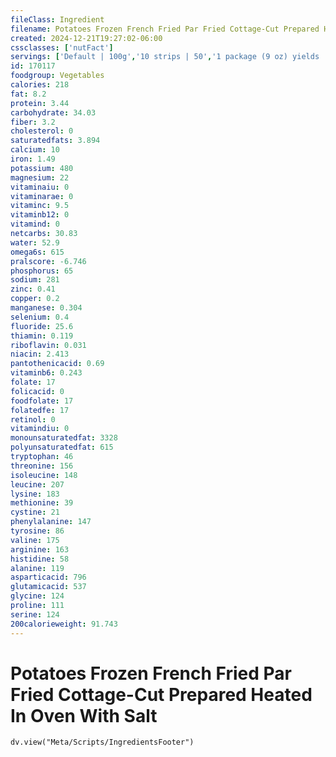 ```yaml
---
fileClass: Ingredient
filename: Potatoes Frozen French Fried Par Fried Cottage-Cut Prepared Heated In Oven With Salt
created: 2024-12-21T19:27:02-06:00
cssclasses: ['nutFact']
servings: ['Default | 100g','10 strips | 50','1 package (9 oz) yields | 198']
id: 170117
foodgroup: Vegetables
calories: 218
fat: 8.2
protein: 3.44
carbohydrate: 34.03
fiber: 3.2
cholesterol: 0
saturatedfats: 3.894
calcium: 10
iron: 1.49
potassium: 480
magnesium: 22
vitaminaiu: 0
vitaminarae: 0
vitaminc: 9.5
vitaminb12: 0
vitamind: 0
netcarbs: 30.83
water: 52.9
omega6s: 615
pralscore: -6.746
phosphorus: 65
sodium: 281
zinc: 0.41
copper: 0.2
manganese: 0.304
selenium: 0.4
fluoride: 25.6
thiamin: 0.119
riboflavin: 0.031
niacin: 2.413
pantothenicacid: 0.69
vitaminb6: 0.243
folate: 17
folicacid: 0
foodfolate: 17
folatedfe: 17
retinol: 0
vitamindiu: 0
monounsaturatedfat: 3328
polyunsaturatedfat: 615
tryptophan: 46
threonine: 156
isoleucine: 148
leucine: 207
lysine: 183
methionine: 39
cystine: 21
phenylalanine: 147
tyrosine: 86
valine: 175
arginine: 163
histidine: 58
alanine: 119
asparticacid: 796
glutamicacid: 537
glycine: 124
proline: 111
serine: 124
200calorieweight: 91.743
---
```


# Potatoes Frozen French Fried Par Fried Cottage-Cut Prepared Heated In Oven With Salt

```dataviewjs
dv.view("Meta/Scripts/IngredientsFooter")
```